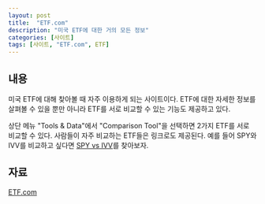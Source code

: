 ```yaml
---
layout: post
title:  "ETF.com"
description: "미국 ETF에 대한 거의 모든 정보"
categories: [사이트]
tags: [사이트, "ETF.com", ETF]
---
```


## 내용

미국 ETF에 대해 찾아볼 때 자주 이용하게 되는 사이트이다. ETF에 대한 자세한 정보를 살펴볼 수 있을 뿐만 아니라 ETF를 서로 비교할 수 있는 기능도 제공하고 있다. 

상단 메뉴 "Tools & Data"에서 "Comparison Tool"을 선택하면 2가지 ETF를 서로 비교할 수 있다. 사람들이 자주 비교하는 ETF들은 링크로도 제공된다. 예를 들어 SPY와 IVV를 비교하고 싶다면 [SPY vs IVV](https://www.etf.com/etfanalytics/etf-comparison/SPY-vs-IVV)를 찾아보자. 

## 자료

[ETF.com](http://etf.com/)
